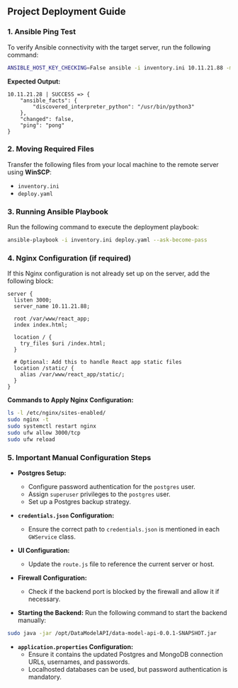 ## Project Deployment Guide

### 1. Ansible Ping Test
To verify Ansible connectivity with the target server, run the following command:

```bash
ANSIBLE_HOST_KEY_CHECKING=False ansible -i inventory.ini 10.11.21.88 -m ping
```
**Expected Output:**
```
10.11.21.28 | SUCCESS => {
    "ansible_facts": {
        "discovered_interpreter_python": "/usr/bin/python3"
    },
    "changed": false,
    "ping": "pong"
}
```

### 2. Moving Required Files
Transfer the following files from your local machine to the remote server using **WinSCP**:
- `inventory.ini`
- `deploy.yaml`

### 3. Running Ansible Playbook
Run the following command to execute the deployment playbook:

```bash
ansible-playbook -i inventory.ini deploy.yaml --ask-become-pass
```

### 4. Nginx Configuration (if required)
If this Nginx configuration is not already set up on the server, add the following block:

```nginx
server {
  listen 3000;
  server_name 10.11.21.88;

  root /var/www/react_app;
  index index.html;

  location / {
    try_files $uri /index.html;
  }

  # Optional: Add this to handle React app static files
  location /static/ {
    alias /var/www/react_app/static/;
  }
}
```

**Commands to Apply Nginx Configuration:**
```bash
ls -l /etc/nginx/sites-enabled/
sudo nginx -t
sudo systemctl restart nginx
sudo ufw allow 3000/tcp
sudo ufw reload
```

### 5. Important Manual Configuration Steps
- **Postgres Setup:**
  - Configure password authentication for the `postgres` user.
  - Assign `superuser` privileges to the `postgres` user.
  - Set up a Postgres backup strategy.

- **`credentials.json` Configuration:**
  - Ensure the correct path to `credentials.json` is mentioned in each `GWService` class.

- **UI Configuration:**
  - Update the `route.js` file to reference the current server or host.

- **Firewall Configuration:**
  - Check if the backend port is blocked by the firewall and allow it if necessary.

- **Starting the Backend:**
  Run the following command to start the backend manually:

```bash
sudo java -jar /opt/DataModelAPI/data-model-api-0.0.1-SNAPSHOT.jar
```

- **`application.properties` Configuration:**
  - Ensure it contains the updated Postgres and MongoDB connection URLs, usernames, and passwords.
  - Localhosted databases can be used, but password authentication is mandatory.



